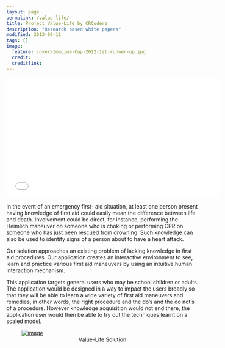 ```yaml
---
layout: page
permalink: /value-life/
title: Project Value-Life by CRCoderz
description: "Research based white papers"
modified: 2013-09-11
tags: []
image:
  feature: cover/Imagine-Cup-2012-1st-runner-up.jpg
  credit: 
  creditlink: 
---
```



<iframe width="560" height="315" src="//www.youtube.com/embed/Kjd3JqoRz14" frameborder="0" allowfullscreen></iframe>

In the event of an emergency first- aid situation, at least one person present having knowledge of first aid could   easily mean the difference between life and death. Involvement could be direct, for instance, performing the Heimlich maneuver on someone who is choking or performing CPR on someone who has just been rescued from drowning.  Such knowledge can also be used to identify signs of a person about to have a heart attack.

Our solution approaches an existing problem of lacking knowledge in first aid procedures. Our application creates an interactive environment to see, learn and practice various first aid maneuvers by using an intuitive human interaction mechanism.
 
This application targets general users who may be school children or adults.  The application would be designed in a way to impact the users broadly  so that they will  be able to learn a wide variety of first aid  maneuvers and remedies, in other words, the right procedure and  the do’s and the do not’s of a procedure. However knowledge acquisition would not end there, the application user would then be able to try out the techniques learnt on a scaled model. 

<figure>
	<a href="{{ site.url }}/images/projects/value-life/value-life-solution.png"><img src="{{ site.url }}/images/projects/value-life/value-life-solution.png" alt="image" title="Value-Life Solution"></a>
	<figcaption><div style="text-align:center;">Value-Life Solution</div></figcaption>
</figure>
